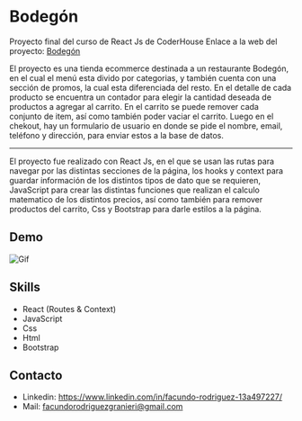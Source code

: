 
# Bodegón

Proyecto final del curso de React Js de CoderHouse
Enlace a la web del proyecto: [Bodegón](https://bodegon-fr35.netlify.app/)

El proyecto es una tienda ecommerce destinada a un restaurante Bodegón, en el cual el menú esta divido por categorias, y también cuenta con una sección de promos, la cual esta diferenciada del resto. En el detalle de cada producto se encuentra un contador para elegir la cantidad deseada de productos a agregar al carrito. En el carrito se puede remover cada conjunto de item, así como también poder vaciar el carrito. Luego en el chekout, hay un formulario de usuario en donde se pide el nombre, email, teléfono y dirección, para enviar estos a la base de datos. 
***
El proyecto fue realizado con React Js, en el que se usan las rutas para navegar por las distintas secciones de la página, los hooks y context para guardar información de los distintos tipos de dato que se requieren, JavaScript para crear las distintas funciones que realizan el calculo matematico de los distintos precios, así como también para remover productos del carrito, Css y Bootstrap para darle estilos a la página.

## Demo
![Gif](public/fotos/bodegon.gif)


## Skills

- React (Routes & Context)
- JavaScript
- Css
- Html
- Bootstrap


## Contacto

- Linkedin: https://www.linkedin.com/in/facundo-rodriguez-13a497227/
- Mail: facundorodriguezgranieri@gmail.com


